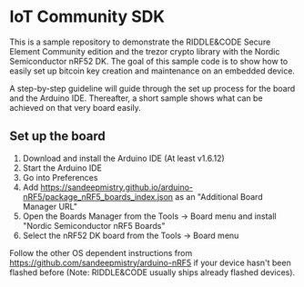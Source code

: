 # IoT Community SDK

This is a sample repository to demonstrate the RIDDLE&CODE Secure Element Community edition and the trezor crypto library with the Nordic Semiconductor nRF52 DK.
The goal of this sample code is to show how to easily set up bitcoin key creation and maintenance on an embedded device.

A step-by-step guideline will guide through the set up process for the board and the Arduino IDE. 
Thereafter, a short sample shows what can be achieved on that very board easily.

## Set up the board


1. Download and install the Arduino IDE (At least v1.6.12)
2. Start the Arduino IDE
3. Go into Preferences
4. Add https://sandeepmistry.github.io/arduino-nRF5/package_nRF5_boards_index.json as an "Additional Board Manager URL"
5. Open the Boards Manager from the Tools -> Board menu and install "Nordic Semiconductor nRF5 Boards"
6. Select the  nRF52 DK board from the Tools -> Board menu 

Follow the other OS dependent instructions from https://github.com/sandeepmistry/arduino-nRF5 if your device hasn't been flashed before (Note: RIDDLE&CODE usually ships already flashed devices).







